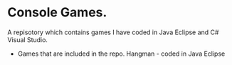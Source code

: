 # Console Games.

A repisotory which contains games I have coded in Java Eclipse and C# Visual Studio.
* Games that are included in the repo.
Hangman - coded in Java Eclipse

